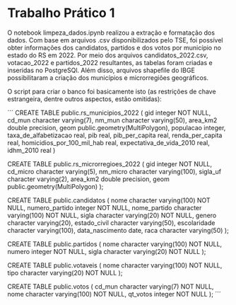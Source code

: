 # Trabalho Prático 1

O notebook limpeza_dados.ipynb realizou a extração e formatação dos dados. Com base em arquivos .csv disponibilizados pelo TSE, foi possível obter informações dos candidatos, partidos e dos votos por município no estado do RS em 2022. 
Por meio dos arquivos candidatos_2022.csv, votacao_2022 e partidos_2022 resultantes, as tabelas foram criadas e inseridas no PostgreSQl. Além disso, arquivos shapefile do IBGE possibilitaram a criação dos municípios e microrregiões geográficos.

O script para criar o banco foi basicamente isto (as restrições de chave estrangeira, dentre outros aspectos, estão omitidas):

´´´
CREATE TABLE public.rs_municipios_2022 (
    gid integer NOT NULL,
    cd_mun character varying(7),
    nm_mun character varying(50),
    area_km2 double precision,
    geom public.geometry(MultiPolygon),
    populacao integer,
    taxa_de_alfabetizacao real,
    pib real,
    pib_per_capita real,
    renda_per_capita real,
    homicidios_por_100_mil_hab real,
    expectativa_de_vida_2010 real,
    idhm_2010 real
)

CREATE TABLE public.rs_microrregioes_2022 (
    gid integer NOT NULL,
    cd_micro character varying(5),
    nm_micro character varying(100),
    sigla_uf character varying(2),
    area_km2 double precision,
    geom public.geometry(MultiPolygon)
);

CREATE TABLE public.candidatos (
    nome character varying(100) NOT NULL,
    numero_partido integer NOT NULL,
    nome_partido character varying(100) NOT NULL,
    sigla character varying(20) NOT NULL,
    genero character varying(20),
    estado_civil character varying(50),
    escolaridade character varying(100),
    data_nascimento date,
    raca character varying(50)
);


CREATE TABLE public.partidos (
    nome character varying(100) NOT NULL,
    numero integer NOT NULL,
    sigla character varying(20) NOT NULL
);

CREATE TABLE public.votaveis (
    nome character varying(100) NOT NULL,
    tipo character varying(20) NOT NULL
);

CREATE TABLE public.votos (
    cd_mun character varying(7) NOT NULL,
    nome character varying(100) NOT NULL,
    qt_votos integer NOT NULL
);
´´´

